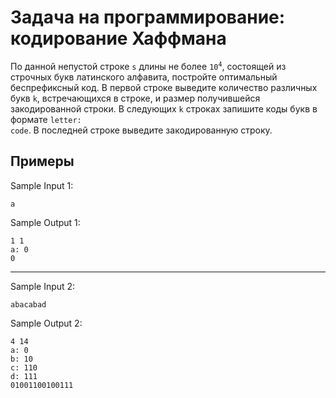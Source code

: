 # Задача на программирование: кодирование Хаффмана

По данной непустой строке <code>s</code> длины не более <code>10<sup>4</sup></code>, состоящей из строчных букв латинского алфавита, постройте оптимальный беспрефиксный код. В первой строке выведите количество различных букв <code>k</code>, встречающихся в строке, и размер получившейся закодированной строки. В следующих <code>k</code> строках запишите коды букв в формате <code>letter: code</code>. В последней строке выведите закодированную строку.

## Примеры

Sample Input 1:

```
a
```

Sample Output 1:
```
1 1
a: 0
0
```

<hr/>

Sample Input 2:

```
abacabad
```

Sample Output 2:

```
4 14
a: 0
b: 10
c: 110
d: 111
01001100100111
```
